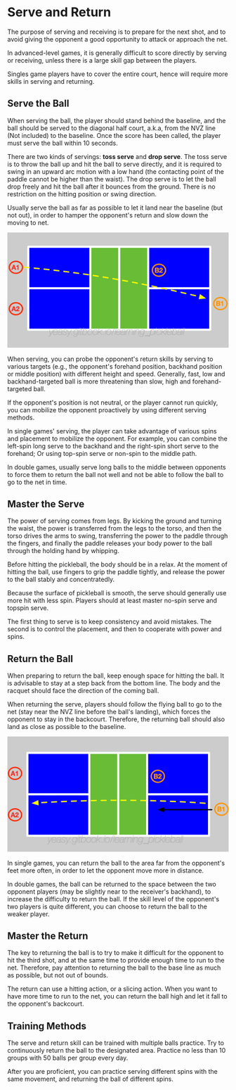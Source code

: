 # Serve and Return

The purpose of serving and receiving is to prepare for the next shot, and to avoid giving the opponent a good opportunity to attack or approach the net.

In advanced-level games, it is generally difficult to score directly by serving or receiving, unless there is a large skill gap between the players.

Singles game players have to cover the entire court, hence will require more skills in serving and returning.

## Serve the Ball

When serving the ball, the player should stand behind the baseline, and the ball should be served to the diagonal half court, a.k.a, from the NVZ line (Not included) to the baseline. Once the score has been called, the player must serve the ball within 10 seconds.

There are two kinds of servings: **toss serve** and **drop serve**. The toss serve is to throw the ball up and hit the ball to serve directly, and it is required to swing in an upward arc motion with a low hand (the contacting point of the paddle cannot be higher than the waist). The drop serve is to let the ball drop freely and hit the ball after it bounces from the ground. There is no restriction on the hitting position or swing direction.

Usually serve the ball as far as possible to let it land near the baseline (but not out), in order to hamper the opponent's return and slow down the moving to net.

![Serve in Double Games](_images/double-serve.png)

When serving, you can probe the opponent's return skills by serving to various targets (e.g., the opponent's forehand position, backhand position or middle position) with different height and speed. Generally, fast, low and backhand-targeted ball is more threatening than slow, high and forehand-targeted ball.

If the opponent's position is not neutral, or the player cannot run quickly, you can mobilize the opponent proactively by using different serving methods.

In single games' serving, the player can take advantage of various spins and placement to mobilize the opponent. For example, you can combine the left-spin long serve to the backhand and the right-spin short serve to the forehand; Or using top-spin serve or non-spin to the middle path.

In double games, usually serve long balls to the middle between opponents to force them to return the ball not well and not be able to follow the ball to go to the net in time.

## Master the Serve

The power of serving comes from legs. By kicking the ground and turning the waist, the power is transferred from the legs to the torso, and then the torso drives the arms to swing, transferring the power to the paddle through the fingers, and finally the paddle releases your body power to the ball through the holding hand by whipping.

Before hitting the pickleball, the body should be in a relax. At the moment of hitting the ball, use fingers to grip the paddle tightly, and release the power to the ball stably and concentratedly.

Because the surface of pickleball is smooth, the serve should generally use more hit with less spin. Players should at least master no-spin serve and topspin serve.

The first thing to serve is to keep consistency and avoid mistakes. The second is to control the placement, and then to cooperate with power and spins.

## Return the Ball
When preparing to return the ball, keep enough space for hitting the ball. It is advisable to stay at a step back from the bottom line. The body and the racquet should face the direction of the coming ball.

When returning the serve, players should follow the flying ball to go to the net (stay near the NVZ line before the ball's landing), which forces the opponent to stay in the backcourt. Therefore, the returning ball should also land as close as possible to the baseline. 

![Return in Double Games](_images/double-return.png)

In single games, you can return the ball to the area far from the opponent's feet more often, in order to let the opponent move more in distance.

In double games, the ball can be returned to the space between the two opponent players (may be slightly near to the receiver's backhand), to increase the difficulty to return the ball. If the skill level of the opponent's two players is quite different, you can choose to return the ball to the weaker player.

## Master the Return

The key to returning the ball is to try to make it difficult for the opponent to hit the third shot, and at the same time to provide enough time to run to the net. Therefore, pay attention to returning the ball to the base line as much as possible, but not out of bounds.

The return can use a hitting action, or a slicing action. When you want to have more time to run to the net, you can return the ball high and let it fall to the opponent's backcourt.

## Training Methods
The serve and return skill can be trained with multiple balls practice. Try to continuously return the ball to the designated area. Practice no less than 10 groups with 50 balls per group every day.

After you are proficient, you can practice serving different spins with the same movement, and returning the ball of different spins.